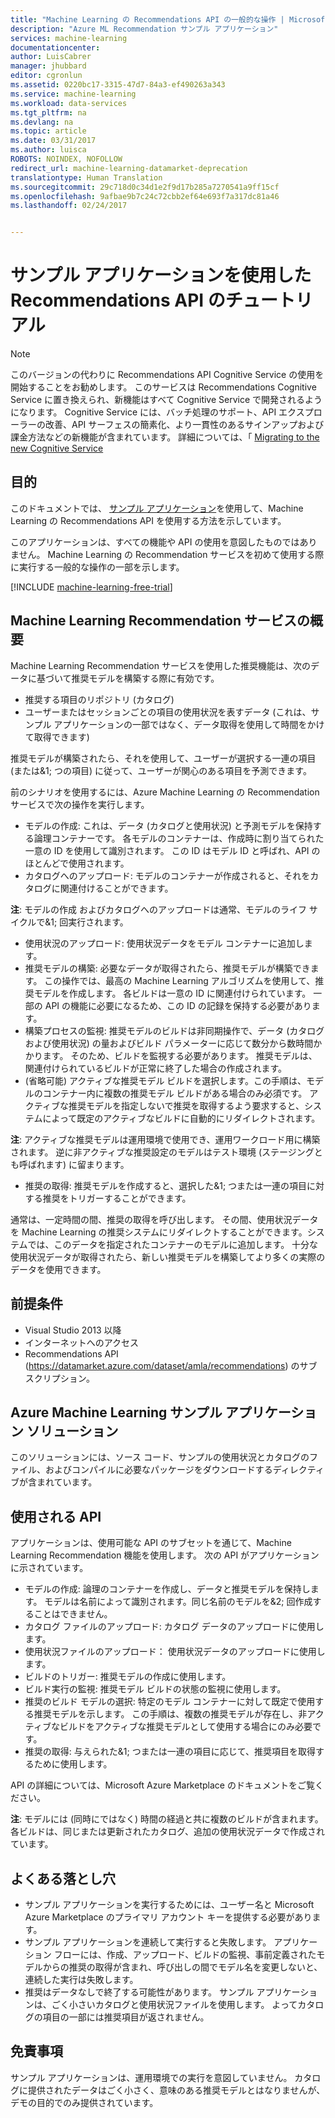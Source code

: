 ```yaml
---
title: "Machine Learning の Recommendations API の一般的な操作 | Microsoft Docs"
description: "Azure ML Recommendation サンプル アプリケーション"
services: machine-learning
documentationcenter: 
author: LuisCabrer
manager: jhubbard
editor: cgronlun
ms.assetid: 0220bc17-3315-47d7-84a3-ef490263a343
ms.service: machine-learning
ms.workload: data-services
ms.tgt_pltfrm: na
ms.devlang: na
ms.topic: article
ms.date: 03/31/2017
ms.author: luisca
ROBOTS: NOINDEX, NOFOLLOW
redirect_url: machine-learning-datamarket-deprecation
translationtype: Human Translation
ms.sourcegitcommit: 29c718d0c34d1e2f9d17b285a7270541a9ff15cf
ms.openlocfilehash: 9afbae9b7c24c72cbb2ef64e693f7a317dc81a46
ms.lasthandoff: 02/24/2017


---
```

# <a name="recommendations-api-sample-application-walkthrough"></a>サンプル アプリケーションを使用した Recommendations API のチュートリアル
> [!NOTE]
> このバージョンの代わりに Recommendations API Cognitive Service の使用を開始することをお勧めします。 このサービスは Recommendations Cognitive Service に置き換えられ、新機能はすべて Cognitive Service で開発されるようになります。 Cognitive Service には、バッチ処理のサポート、API エクスプローラーの改善、API サーフェスの簡素化、より一貫性のあるサインアップおよび課金方法などの新機能が含まれています。
> 詳細については、「 [Migrating to the new Cognitive Service](http://aka.ms/recomigrate)
> 
> 

## <a name="purpose"></a>目的
このドキュメントでは、 [サンプル アプリケーション](https://code.msdn.microsoft.com/Recommendations-144df403)を使用して、Machine Learning の Recommendations API を使用する方法を示しています。

このアプリケーションは、すべての機能や API の使用を意図したものではありません。 Machine Learning の Recommendation サービスを初めて使用する際に実行する一般的な操作の一部を示します。 

[!INCLUDE [machine-learning-free-trial](../../includes/machine-learning-free-trial.md)]

## <a name="introduction-to-machine-learning-recommendation-service"></a>Machine Learning Recommendation サービスの概要
Machine Learning Recommendation サービスを使用した推奨機能は、次のデータに基づいて推奨モデルを構築する際に有効です。

* 推奨する項目のリポジトリ (カタログ)
* ユーザーまたはセッションごとの項目の使用状況を表すデータ (これは、サンプル アプリケーションの一部ではなく、データ取得を使用して時間をかけて取得できます)

推奨モデルが構築されたら、それを使用して、ユーザーが選択する一連の項目 (または&1; つの項目) に従って、ユーザーが関心のある項目を予測できます。

前のシナリオを使用するには、Azure Machine Learning の Recommendation サービスで次の操作を実行します。

* モデルの作成: これは、データ (カタログと使用状況) と予測モデルを保持する論理コンテナーです。 各モデルのコンテナーは、作成時に割り当てられた一意の ID を使用して識別されます。 この ID はモデル ID と呼ばれ、API のほとんどで使用されます。 
* カタログへのアップロード: モデルのコンテナーが作成されると、それをカタログに関連付けることができます。

**注**: モデルの作成 およびカタログへのアップロードは通常、モデルのライフ サイクルで&1; 回実行されます。

* 使用状況のアップロード: 使用状況データをモデル コンテナーに追加します。
* 推奨モデルの構築: 必要なデータが取得されたら、推奨モデルが構築できます。 この操作では、最高の Machine Learning アルゴリズムを使用して、推奨モデルを作成します。 各ビルドは一意の ID に関連付けられています。 一部の API の機能に必要になるため、この ID の記録を保持する必要があります。
* 構築プロセスの監視: 推奨モデルのビルドは非同期操作で、データ (カタログおよび使用状況) の量およびビルド パラメーターに応じて数分から数時間かかります。 そのため、ビルドを監視する必要があります。 推奨モデルは、関連付けられているビルドが正常に終了した場合の作成されます。
* (省略可能) アクティブな推奨モデル ビルドを選択します。この手順は、モデルのコンテナー内に複数の推奨モデル ビルドがある場合のみ必須です。 アクティブな推奨モデルを指定しないで推奨を取得するよう要求すると、システムによって既定のアクティブなビルドに自動的にリダイレクトされます。 

**注**: アクティブな推奨モデルは運用環境で使用でき、運用ワークロード用に構築されます。 逆に非アクティブな推奨設定のモデルはテスト環境 (ステージングとも呼ばれます) に留まります。

* 推奨の取得: 推奨モデルを作成すると、選択した&1; つまたは一連の項目に対する推奨をトリガーすることができます。 

通常は、一定時間の間、推奨の取得を呼び出します。 その間、使用状況データを Machine Learning の推奨システムにリダイレクトすることができます。システムでは、このデータを指定されたコンテナーのモデルに追加します。 十分な使用状況データが取得されたら、新しい推奨モデルを構築してより多くの実際のデータを使用できます。 

## <a name="prerequisites"></a>前提条件
* Visual Studio 2013 以降
* インターネットへのアクセス 
* Recommendations API (https://datamarket.azure.com/dataset/amla/recommendations) のサブスクリプション。

## <a name="azure-machine-learning-sample-app-solution"></a>Azure Machine Learning サンプル アプリケーション ソリューション
このソリューションには、ソース コード、サンプルの使用状況とカタログのファイル、およびコンパイルに必要なパッケージをダウンロードするディレクティブが含まれています。

## <a name="the-apis-used"></a>使用される API
アプリケーションは、使用可能な API のサブセットを通じて、Machine Learning Recommendation 機能を使用します。 次の API がアプリケーションに示されています。

* モデルの作成: 論理のコンテナーを作成し、データと推奨モデルを保持します。 モデルは名前によって識別されます。同じ名前のモデルを&2; 回作成することはできません。
* カタログ ファイルのアップロード: カタログ データのアップロードに使用します。
* 使用状況ファイルのアップロード： 使用状況データのアップロードに使用します。
* ビルドのトリガー: 推奨モデルの作成に使用します。
* ビルド実行の監視: 推奨モデル ビルドの状態の監視に使用します。
* 推奨のビルド モデルの選択: 特定のモデル コンテナーに対して既定で使用する推奨モデルを示します。 この手順は、複数の推奨モデルが存在し、非アクティブなビルドをアクティブな推奨モデルとして使用する場合にのみ必要です。
* 推奨の取得: 与えられた&1; つまたは一連の項目に応じて、推奨項目を取得するために使用します。 

API の詳細については、Microsoft Azure Marketplace のドキュメントをご覧ください。 

**注**: モデルには (同時にではなく) 時間の経過と共に複数のビルドが含まれます。 各ビルドは、同じまたは更新されたカタログ、追加の使用状況データで作成されています。

## <a name="common-pitfalls"></a>よくある落とし穴
* サンプル アプリケーションを実行するためには、ユーザー名と Microsoft Azure Marketplace のプライマリ アカウント キーを提供する必要があります。
* サンプル アプリケーションを連続して実行すると失敗します。 アプリケーション フローには、作成、アップロード、ビルドの監視、事前定義されたモデルからの推奨の取得が含まれ、呼び出しの間でモデル名を変更しないと、連続した実行は失敗します。
* 推奨はデータなしで終了する可能性があります。 サンプル アプリケーションは、ごく小さいカタログと使用状況ファイルを使用します。 よってカタログの項目の一部には推奨項目が返されません。

## <a name="disclaimer"></a>免責事項
サンプル アプリケーションは、運用環境での実行を意図していません。 カタログに提供されたデータはごく小さく、意味のある推奨モデルとはなりませんが、 デモの目的でのみ提供されています。 


